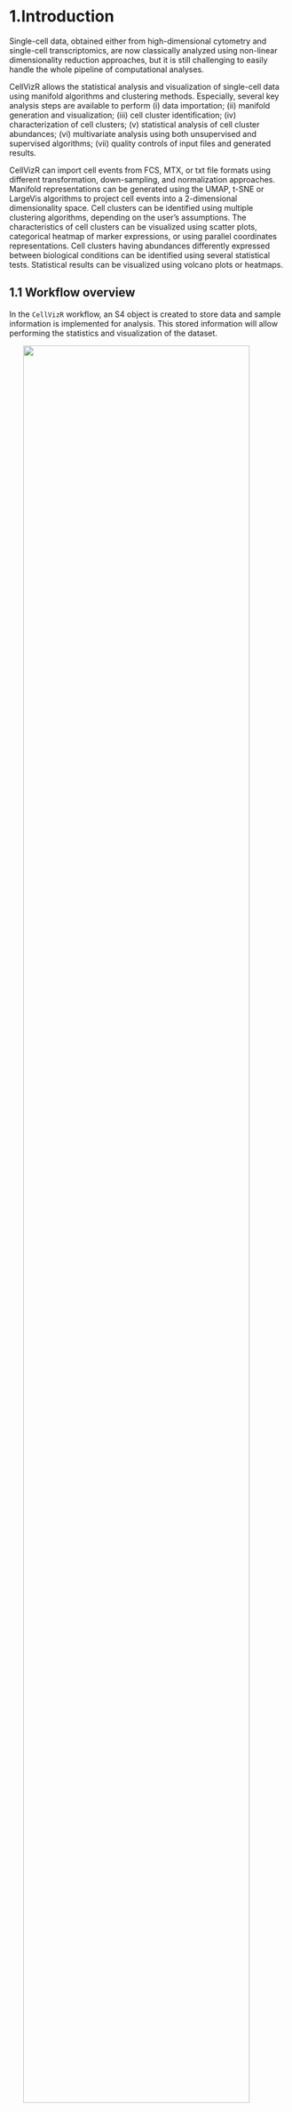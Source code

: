 # 1.Introduction

Single-cell data, obtained either from high-dimensional cytometry and
single-cell transcriptomics, are now classically analyzed using
non-linear dimensionality reduction approaches, but it is still
challenging to easily handle the whole pipeline of computational
analyses.

CellVizR allows the statistical analysis and visualization of
single-cell data using manifold algorithms and clustering methods.
Especially, several key analysis steps are available to perform (i) data
importation; (ii) manifold generation and visualization; (iii) cell
cluster identification; (iv) characterization of cell clusters; (v)
statistical analysis of cell cluster abundances; (vi) multivariate
analysis using both unsupervised and supervised algorithms; (vii)
quality controls of input files and generated results.

CellVizR can import cell events from FCS, MTX, or txt file formats using
different transformation, down-sampling, and normalization approaches.
Manifold representations can be generated using the UMAP, t-SNE or
LargeVis algorithms to project cell events into a 2-dimensional
dimensionality space. Cell clusters can be identified using multiple
clustering algorithms, depending on the user’s assumptions. The
characteristics of cell clusters can be visualized using scatter plots,
categorical heatmap of marker expressions, or using parallel coordinates
representations. Cell clusters having abundances differently expressed
between biological conditions can be identified using several
statistical tests. Statistical results can be visualized using volcano
plots or heatmaps.

## 1.1 Workflow overview

In the `CellVizR` workflow, an S4 object is created to store data and
sample information is implemented for analysis. This stored information
will allow performing the statistics and visualization of the dataset.

<img src="./README_files/workflow.png" width="90%" style="display: block; margin: auto;" />

*Figure 1: Workflow of CellVizR*

*The analysis in CellVizR consists of 5 main steps: (1) importing the
data in FCS, MTX, or txt format resulting in the creation of an S4
Celldata object; (2) assigning the metadata (sample information) into
the Celldata object; and (3) generating the manifold and clustering. The
computed results can be (4) visualized in different manners and (5)
analyzed using statistical approaches.*

## 1.2 Input data

High-dimensional cytometry data can be analyzed by `CellVizR`:

-   **Type and format of data**: The cytometry data that can be analyzed
    and integrated with `CellVizR` are flow, mass or spectral cytometry
    data. The input files can be in standard cytometry format (FCS), txt
    format.
-   **Compensation**: Before starting an analysis with `CellVizR`,
    performing the compensation steps for flow cytometry and spectral
    data with conventional software (FlowJo, Kaluza, etc) is necessary.
-   **Cleaning and gating**: It is recommended to remove debris, dead
    cells and doublets before the analysis. A pre-gating on a cell
    population of interest (e.g.lymphocytes, B cells, etc.) can be
    performed.

Single-cell transcriptomics data can be analyzed by `CellVizR`:

-   **Type and format of data**: The single-cell -omics data can be
    analyzed and integrated with `CellVizR` are scRNA-seq data. The
    input files can be in standard MTX file format.
-   **Cleaning**: Before starting an analysis with `CellVizR`,
    performing the preprocesing steps for cell count quantification and
    spectral data with conventional software (CellRanger) is necessary.

# 2. Quick start

In this section, the main analysis steps of `CellVizR` are presented.

These steps cover several aspects, such as:

-   Installing the package
-   Importing the data and creating an `Celldata` object
-   Creating the manifold and clustering
-   Generating analysis and visualization

## 2.1 Installation

To download `CellVizR` it is required `devtools`:

``` r
install.packages("devtools")
library("devtools")
install_github("tchitchek-lab/CellVizR")
```

The `CellVizR` package automatically downloads the necessary packages
for its operation such as:
`checkmate`,`cluster`,`concaveman`,`cowplot`,`dbscan`,`dendextend`,`diptest`,`FactoMineR`,`flowCore`,`FNN`,`ggdendro`,`ggiraph`,`ggnewscale`,`ggplot2`,`ggpubr`,`ggrepel`,`ggridges`,`Gmedian`,`gridExtra`,`gtools`,`kohonen`,`MASS`,`plyr`,`reshape`,`reshape2`,`rstatix`,`Rtsne`,`scales`,`seurat`,`spade`,`stats`,`stringr`,`uwot`,`viridis`.
If not, the packages are available on the `CRAN`, except `flowCore`
which is available on `Bioconductor`.

Once installed, `CellVizR` can be loaded using the following command:

``` r
library("CellVizR")
```

## 2.2 Importing cell expression profiles (import)

The `import()` function allows importing the expression matrix of the
cytometry files into a `Celldata` object.

The files to be loaded must be in FCS or txt format. The `import()`
function is used as below:

``` r
files <- list.files(NK_files, 
                    pattern = "fcs", full.names = TRUE)

print(files)
```

    ##  [1] "C:/Users/Gwenou/Documents/05_I3/02_CellVizR_package/Transreg/03_Kaluza_exports_renamed/Panel_03_NK/V1_10105LA.fcs"
    ##  [2] "C:/Users/Gwenou/Documents/05_I3/02_CellVizR_package/Transreg/03_Kaluza_exports_renamed/Panel_03_NK/V1_10209HE.fcs"
    ##  [3] "C:/Users/Gwenou/Documents/05_I3/02_CellVizR_package/Transreg/03_Kaluza_exports_renamed/Panel_03_NK/V1_10306CG.fcs"
    ##  [4] "C:/Users/Gwenou/Documents/05_I3/02_CellVizR_package/Transreg/03_Kaluza_exports_renamed/Panel_03_NK/V1_10503DC.fcs"
    ##  [5] "C:/Users/Gwenou/Documents/05_I3/02_CellVizR_package/Transreg/03_Kaluza_exports_renamed/Panel_03_NK/V1_11204CD.fcs"
    ##  [6] "C:/Users/Gwenou/Documents/05_I3/02_CellVizR_package/Transreg/03_Kaluza_exports_renamed/Panel_03_NK/V1_20208AA.fcs"
    ##  [7] "C:/Users/Gwenou/Documents/05_I3/02_CellVizR_package/Transreg/03_Kaluza_exports_renamed/Panel_03_NK/V1_20210RF.fcs"
    ##  [8] "C:/Users/Gwenou/Documents/05_I3/02_CellVizR_package/Transreg/03_Kaluza_exports_renamed/Panel_03_NK/V6_10105LA.fcs"
    ##  [9] "C:/Users/Gwenou/Documents/05_I3/02_CellVizR_package/Transreg/03_Kaluza_exports_renamed/Panel_03_NK/V6_10209HE.fcs"
    ## [10] "C:/Users/Gwenou/Documents/05_I3/02_CellVizR_package/Transreg/03_Kaluza_exports_renamed/Panel_03_NK/V6_10306CG.fcs"
    ## [11] "C:/Users/Gwenou/Documents/05_I3/02_CellVizR_package/Transreg/03_Kaluza_exports_renamed/Panel_03_NK/V6_10503DC.fcs"
    ## [12] "C:/Users/Gwenou/Documents/05_I3/02_CellVizR_package/Transreg/03_Kaluza_exports_renamed/Panel_03_NK/V6_11204CD.fcs"
    ## [13] "C:/Users/Gwenou/Documents/05_I3/02_CellVizR_package/Transreg/03_Kaluza_exports_renamed/Panel_03_NK/V6_20208AA.fcs"
    ## [14] "C:/Users/Gwenou/Documents/05_I3/02_CellVizR_package/Transreg/03_Kaluza_exports_renamed/Panel_03_NK/V6_20210RF.fcs"
    ## [15] "C:/Users/Gwenou/Documents/05_I3/02_CellVizR_package/Transreg/03_Kaluza_exports_renamed/Panel_03_NK/V7_10105LA.fcs"
    ## [16] "C:/Users/Gwenou/Documents/05_I3/02_CellVizR_package/Transreg/03_Kaluza_exports_renamed/Panel_03_NK/V7_10209HE.fcs"
    ## [17] "C:/Users/Gwenou/Documents/05_I3/02_CellVizR_package/Transreg/03_Kaluza_exports_renamed/Panel_03_NK/V7_10306CG.fcs"
    ## [18] "C:/Users/Gwenou/Documents/05_I3/02_CellVizR_package/Transreg/03_Kaluza_exports_renamed/Panel_03_NK/V7_10503DC.fcs"
    ## [19] "C:/Users/Gwenou/Documents/05_I3/02_CellVizR_package/Transreg/03_Kaluza_exports_renamed/Panel_03_NK/V7_11204CD.fcs"
    ## [20] "C:/Users/Gwenou/Documents/05_I3/02_CellVizR_package/Transreg/03_Kaluza_exports_renamed/Panel_03_NK/V7_20208AA.fcs"
    ## [21] "C:/Users/Gwenou/Documents/05_I3/02_CellVizR_package/Transreg/03_Kaluza_exports_renamed/Panel_03_NK/V7_20210RF.fcs"
    ## [22] "C:/Users/Gwenou/Documents/05_I3/02_CellVizR_package/Transreg/03_Kaluza_exports_renamed/Panel_03_NK/V8_10105LA.fcs"
    ## [23] "C:/Users/Gwenou/Documents/05_I3/02_CellVizR_package/Transreg/03_Kaluza_exports_renamed/Panel_03_NK/V8_10209HE.fcs"
    ## [24] "C:/Users/Gwenou/Documents/05_I3/02_CellVizR_package/Transreg/03_Kaluza_exports_renamed/Panel_03_NK/V8_10306CG.fcs"
    ## [25] "C:/Users/Gwenou/Documents/05_I3/02_CellVizR_package/Transreg/03_Kaluza_exports_renamed/Panel_03_NK/V8_10503DC.fcs"
    ## [26] "C:/Users/Gwenou/Documents/05_I3/02_CellVizR_package/Transreg/03_Kaluza_exports_renamed/Panel_03_NK/V8_11204CD.fcs"
    ## [27] "C:/Users/Gwenou/Documents/05_I3/02_CellVizR_package/Transreg/03_Kaluza_exports_renamed/Panel_03_NK/V8_20208AA.fcs"
    ## [28] "C:/Users/Gwenou/Documents/05_I3/02_CellVizR_package/Transreg/03_Kaluza_exports_renamed/Panel_03_NK/V8_20210RF.fcs"

``` r
# import the FCS files into a Celldata object 
DataCell <- import(files, 
                   filetype = "fcs", 
                   transform = "logicle", 
                   exclude.markers = c("FS-H", "FS-A", "FS-W", "SS-H", 
                                       "SS-A", "SS-W", "Time"), 
                   d.method = "uniform",
                   parameters.method = list("target.percent" = 0.1))
```

The main arguments of the `import()` function are:

-   the `filetype` argument, which allows defining the data file type
    (`fcs` or `txt`)
-   the `transform` argument, which allows choosing the type of
    transformation to apply to the data. Possible values are: `none`,
    `logicle`, `arcsinh` and `logarithmic`. It is advised to use a
    `logicle` transform for flow cytometry, and to use an `arcsinh`
    transform for mass cytometry,
-   the `exclude_markers` argument, which is used to remove the
    irrelevant channels
-   the `d.method` argument, which allows choosing the type of
    downsampling to apply to the data. Possible values are: `none`,
    `uniform` and `density`
-   the `parameters.method` argument, which allows choosing the
    parameters for downsampling to apply to the data. Possible values
    are: `target.number`, `target.percent`. If, the downsampling method
    used is `density`, also specify the `exclude.pctile` and
    `target.pctile`,

Out note, single-cell transcriptomics data can be imported using the
`importMT()` function

## 2.3 Assigning meta-information of biological samples (assignMetadata)

The metadata (information about the biological samples) can be assigned
to each sample in the dataset. These metadata are then used by the
different visualization methods to properly represent biological
conditions, timepoints, and individuals. The metadata argument must be a
dataframe that contains exclusively the following column names:

-   individual: corresponds to the sample identifier,
-   condition: corresponds to the biological condition of the sample,
-   timepoint: corresponds to the timepoint of the sample (optional).

Here is an example of a metadata assignment:

``` r
# creation of the dataframe 
metadata <- data.frame("individual"= rep(c("10105LA","10209HE","10306CG",
                                           "10503DC","11204CD","20208AA",
                                           "20210RF"), 4),
                       "condition"= rep(c("PR","SPA","PSO","B7","SJ","SPA","SPA"),4),
                       "timepoint"= c(rep("V1", 7), rep("V6", 7), rep("V7", 7), rep("V8", 7))
)
```

Important: The rownames column of metadata must match the name of the
samples when imported.

``` r
# assign the dataframe 
DataCell <- assignMetadata(DataCell, 
                           metadata = metadata)
```

## 2.4 Vizualization to the number of cells associated to samples

After importing the dataset, the `plotCellCounts()` function allows you
to see the number of cells in each sample to be displayed as follows:

``` r
plotCellCounts(DataCell, 
               stats = c("min","median","mean","q75","max"),
               samples = NULL,
               sort = TRUE)
```

    ## Warning: `aes_string()` was deprecated in ggplot2 3.0.0.
    ## i Please use tidy evaluation ideoms with `aes()`

![](README_files/figure-markdown_github/plotCellCounts-1.png)

``` r
# Possible to make it interactive
```

## 2.5 Manifold construction and clustering

This section consists in generating the manifold using different
algorithms combined with cell cluster identification.

Two methods are available, depending on the parameters selected:

-   The manifold is generated first, followed by cell cluster
    identification
-   Cell cluster identification is performed followed by the manifold

In the example below, the first method has been performed.

### 2.5.1 Generating a manifold of cell events (generateManifold)

The first step is to compute the manifold on the dataset by following
the instructions below:

``` r
# Perform Manifold from the "Celldata" object
DataCell <- generateManifold(DataCell, 
                             markers = c("TCRgd", "NKP44", "HLADR", "NKp30", "NKp46",
                                         "NKG2D", "CD3", "CD16", "CD56", "CD8"), 
                             type = "UMAP", 
                             n_neighbors = 15,
                             n_components = 2,
                             metric = "euclidean",
                             n_epochs = NULL,
                             n_threads = 40, 
                             n_sgd_threads = 1,
                             scale = FALSE)
```

    ## Manifold markers are: TCRgd, NKP44, HLADR, NKp30, NKp46, NKG2D, CD3, CD16, CD56, CD8

    ## Manifold method is: UMAP

    ## 

    ## 16:57:45 UMAP embedding parameters a = 1.896 b = 0.8006

    ## 16:57:45 Converting dataframe to numerical matrix

    ## 16:57:45 Read 26722 rows and found 10 numeric columns

    ## 16:57:45 Using Annoy for neighbor search, n_neighbors = 15

    ## 16:57:46 Building Annoy index with metric = euclidean, n_trees = 50

    ## 0%   10   20   30   40   50   60   70   80   90   100%

    ## [----|----|----|----|----|----|----|----|----|----|

    ## **************************************************|
    ## 16:57:49 Writing NN index file to temp file C:\Users\Gwenou\AppData\Local\Temp\RtmpAHxLt7\file411c647a510c
    ## 16:57:49 Searching Annoy index using 40 threads, search_k = 1500
    ## 16:57:51 Annoy recall = 100%
    ## 16:57:51 Commencing smooth kNN distance calibration using 40 threads with target n_neighbors = 15
    ## 16:57:52 Initializing from normalized Laplacian + noise (using irlba)
    ## 16:57:53 Commencing optimization for 200 epochs, with 539456 positive edges using 1 thread
    ## 16:58:18 Optimization finished

The main arguments of the `generateManifold()` function are:

-   the `markers` argument, which specifies the markers to be used for
    the manifold generation
-   the `type` argument, which specifies the manifold method to use

### 2.5.2 Identifying cell clusters having similar marker expression (identifyClusters)

The second step is to identify cell clusters by following the
instructions below:

``` r
# Clustering computation from the manifold 
DataCell <- identifyClusters(DataCell, 
                             space = "manifold", 
                             method = "kmeans", 
                             centers = 120, 
                             nstart = 3)
```

    ## Clustering method is: kmeans

    ## 

    ## Identifying cell clusters...

    ## computing cell clusters boundaries...

    ## computing cell cluster count matrix...

    ## computing cell cluster abundance matrix...

The main arguments of the `identifyClusters()` function are:

-   the `space` argument, which determines if the clustering is done on
    the markers or the manifold coordinates
-   the `method` argument, which specifies the clustering algorithm to
    use

After clustering, the `plotClustersCounts()` function allows to
visualize the cells of each sample in the clusters as follows:

``` r
plotClustersCounts(DataCell, 
                   clusters = NULL,
                   sort = TRUE)
```

    ## Warning: Using the `size` aesthetic in this geom was deprecated in ggplot2 3.4.0.
    ## i Please use `linewidth` in the `default_aes` field and elsewhere instead.

![](README_files/figure-markdown_github/plotClustersCounts-1.png)

``` r
# Possible to make it interactive
```

## 2.6 Basic Visualization

Once the manifold has been generated and cell clusters have been
identified, it is possible to perform different types of visualization
which are detailed below.

### 2.6.1 Representation of a computed manifold (PlotManifold)

The `plotManifold()` function displays a computed manifold
representation for a given analysis. Cell clusters are delimited by
black lines on the manifold.

The main argument of the `plotManifold()` function is the `markers`
argument which is used to specify the colour of the cells. If the
`density` value is used, then a UMAP representation showing the
distribution of the cell density for all samples will be shown as below:

``` r
# Display manifold overlay by 'density' 
plotManifold(DataCell, 
             markers = "density",
             samples = NULL)
```

    ## Warning: Using `size` aesthetic for lines was deprecated in ggplot2 3.4.0.
    ## i Please use `linewidth` instead.

![](README_files/figure-markdown_github/PlotManifold-1.png)

If the name of the marker is used, then the intensity of marker
expression, overlaid on the manifold (e.g. CD8), will be shown as below:

``` r
# Display manifold overlay by 'markers'  
plotManifold(DataCell, 
             markers = "CD8",
             samples = NULL)
```

![](README_files/figure-markdown_github/PlotManifold2-1.png)

It is possible to specify the biological samples to be displayed in the
representation using the `samples` argument as below:

``` r
# Display manifold overlay by 'density' by sample 
plotManifold(DataCell, 
             markers = "density",
             samples = "V1_10105LA")
```

![](README_files/figure-markdown_github/PlotManifold3-1.png)

If the name of the clusters is used, the the clusters number will be
shown as below:

``` r
# Display manifold overlay by 'cluster' 
plotManifold(DataCell, markers = "clusters") + 
  ggplot2::guides(color = "none")
```

![](README_files/figure-markdown_github/PlotManifold4-1.png)

### 2.6.2 Heatmap of cell marker expressions (plotHmExpressions)

The `plotHmExpressions()` function shows marker median relative
expressions for all clusters in the whole dataset.

The mean of the median expression of each marker is classified into 4
categories (the number of categories can be changed by users, `nb.cat`
parameters). Hierarchical clustering is performed at both the marker and
cluster levels and is represented using dendrograms (the hierarchical
clustering parameters can be changed by users `method.hclust`
parameters).

This function is used as below:

``` r
# Heatmap of expression markers 
hm.exp <- plotHmExpressions(DataCell, 
                            N.metaclusters = 6)
gridExtra::grid.arrange(hm.exp)
```

![](README_files/figure-markdown_github/PlotHMExpressions-1.png) It is
possible to customize the `plotHmExpressions` with these parameters:

-   the `markers` argument, which specifies the markers to be displayed
-   the `clusters` argument, which specifies the identifiers of the
    clusters to be displayed

These parameters can be used independently of each other as in the
following example:

``` r
# Heatmap of expression markers 
hm.exp <- plotHmExpressions(DataCell, 
                            markers = c("NKP44", "NKp30", "NKp46", "NKG2D"), 
                            clusters = c(1:50),
                            N.metaclusters = 6)
gridExtra::grid.arrange(hm.exp)
```

![](README_files/figure-markdown_github/plotHmExpressions2-1.png)

### 2.6.3 Representation of phenotype of identified cell clusters (plotMarkerDensity)

The `plotMarkerDensity()` function shows marker expression densities for
one given cluster.

For each marker distribution, the median expression is represented by a
black dashed line. In addition, the Hartigan’s Dip test p-value, which
indicates whether the distribution is unimodal, is indicated by a green
curve or red if it is non-unimodal.

``` r
# PhenoClusters plot for specific cluster 
plotMarkerDensity(DataCell, 
                  clusters = "58")
```

    ## Warning: `stat(x)` was deprecated in ggplot2 3.4.0.
    ## i Please use `after_stat(x)` instead.

    ## Picking joint bandwidth of 0.0252

    ## Picking joint bandwidth of 0.0465

    ## Picking joint bandwidth of 0.0576

    ## Picking joint bandwidth of 0.0712

    ## Picking joint bandwidth of 0.0592

    ## Picking joint bandwidth of 0.0306

    ## Picking joint bandwidth of 0.0565

    ## Picking joint bandwidth of 0.0412

    ## Picking joint bandwidth of 0.0445

    ## Picking joint bandwidth of 0.0731

![](README_files/figure-markdown_github/plotMarkerDensity-1.png)

### 2.6.4 Representation of phenotype of cell clusters using parallels coordinates (plotCoordinates)

The `plotCoordinates()` function shows the phenotype of specific cluster
or a set of combined clusters.

The median marker expression of each sample is represented using
parallel coordinates. The X-axis represents the cellular markers and the
Y-axis represents the marker expressions.

``` r
# Coordinates plot for specific cluster 
plotCoordinatesClusters(DataCell, 
                        condition.samples = c("timepoint"),
                        clusters = "10")
```

    ## Using  as id variables

![](README_files/figure-markdown_github/plotCoordinates-1.png)

``` r
# Possible to make it interactive
```

# 3. Statistics and visualization

## 3.1 Compute differential abundance analyses

Once the cell clustering performed, it is possible to do a differential
analysis of cell cluster abundances to identify relevant cell clusters.

The `computeStatistics()` function allows to perform the such operation
and several parameters must be taken into consideration:

-   the `condition` argument, which specifies the biological condition
    to be compared
-   the `ref.condition` argument, which specifies the reference
    biological condition
-   the `test.statistics` argument, which specifies the name of the
    statistical test to use
-   the `paired` argument, which specifies if samples are paired in the
    statistical comparison

This function is used as follows:

``` r
# Compute statistics 
DataCell@statistic <- data.frame()

V1 = selectSamples(DataCell, 
                   timepoint = "V1")
 
list.conditions <- list("V6" = selectSamples(DataCell, timepoint = "V6"),
                        "V7" = selectSamples(DataCell, timepoint = "V7"),
                        "V8" = selectSamples(DataCell, timepoint = "V8"))

for (condition in 1:length(list.conditions)) {
  DataCell <- computeStatistics(DataCell, 
                                condition = list.conditions[[condition]], 
                                ref.condition = V1,
                                comparison = paste0(names(list.conditions)[condition], " vs. V1"), 
                                test.statistics = "t.test",
                                paired = FALSE)
}
```

    ## Computing of the t.test for: V6_10105LA,V6_10209HE,V6_10306CG,V6_10503DC,V6_11204CD,V6_20208AA,V6_20210RF vs. V1_10105LA,V1_10209HE,V1_10306CG,V1_10503DC,V1_11204CD,V1_20208AA,V1_20210RF

    ## Computing of the t.test for: V7_10105LA,V7_10209HE,V7_10306CG,V7_10503DC,V7_11204CD,V7_20208AA,V7_20210RF vs. V1_10105LA,V1_10209HE,V1_10306CG,V1_10503DC,V1_11204CD,V1_20208AA,V1_20210RF

    ## Computing of the t.test for: V8_10105LA,V8_10209HE,V8_10306CG,V8_10503DC,V8_11204CD,V8_20208AA,V8_20210RF vs. V1_10105LA,V1_10209HE,V1_10306CG,V1_10503DC,V1_11204CD,V1_20208AA,V1_20210RF

## 3.2 Visualisation of statistical analysis

### 3.2.1 Volcano plot of statistical analysis (plotVolcano)

The `plotVolcano()` function shows the clusters whose number of
associated cells is statistically different between two biological
conditions and/or timepoints.

For each cluster, the p-value (indicated by -log10(p-value)) is
represented on the Y-axis and the cell abundance fold-change (indicated
by log2(fold-change)) is represented on the X-axis. The thresholds for
the p-value (`th.pv` parameter) and the fold-change (`th.fc` parameter)
are shown as dotted lines. Cell clusters down-represented are shown in
green and cell clusters up-represented are shown in red.

Here is an example for generating such representation:

``` r
# Volcano plot for differential analysis 
plotVolcano(DataCell,
            comparison = ("V7 vs. V1"),
            th.pv = 1.3,
            th.fc = 1.5,
            plot.text = TRUE)
```

![](README_files/figure-markdown_github/plotVolcano-1.png)

``` r
# Possible to make it interactive
```

### 3.2.2 Heatmap of statistical analysis results (plotHmStatistics)

The `plotHmStatistics()` function shows the differences in abundance
between different conditions for each cluster.

For each cluster, the p-value, the log2(fold-change) and the effect size
(`statistics` parameters) can be represented. Down-represented clusters
are represented in orange, and up-represented clusters are represented
in blue. Furthermore, it is possible to choose the clusters to be
represented with the `clusters` parameter.

Here is an example for generating such representation:

``` r
# Heatmap of statistics
hm.stats <- plotHmStatistics(DataCell, 
                             clusters = NULL,
                             statistics = "pvalue")

gridExtra::grid.arrange(hm.stats)
```

![](README_files/figure-markdown_github/plotHmStatistics-1.png)

## 3.3 Visualisation of cell cluster abundances

### 3.3.1 Heatmap of cell cluster abundances (plotHmAbundances)

The `plotHmAbundances()` function shows the cellular distribution of
samples within a given cluster.

The more the sample is represented within the cluster, the redder the
tile. If the sample is not represented in the cluster, then the tile
will be black. The `plotHmAbundances()` function can be interesting to
visualize the abundance of statistically different clusters between two
conditions, as in the following example:

``` r
#Samples to study
samples = selectSamples(DataCell, 
                        timepoint = c("V1", "V6"))

#Statistically different clusters
stats <- DataCell@statistic[DataCell@statistic$comparison == "V6 vs. V1",]
clusters = stats[stats$pvalue<=0.05 & abs(stats$lfc)>log(1.2)/log(2),]$clusters

# Heatmap of abundances
hm.abun <- plotHmAbundances(DataCell, 
                            clusters = clusters,
                            samples = samples,
                            rescale = TRUE)

gridExtra::grid.arrange(hm.abun)
```

![](README_files/figure-markdown_github/plotHmAbundances-1.png)

### 3.3.2 Cell cluster abundances using a boxplot representation (plotBoxplot)

The `plotBoxPlot()` function shows the cell distribution between several
biological conditions and/or timepoints for a single cluster or for a
combined set of clusters.

This display shows the abundances of the user-defined cell clusters
(`clusters` parameter). It is possible to observe the cell abundance as
a function of the biological condition or timepoint (`obervation`
parameter). In addition, statistical tests can be performed and
displayed directly on the boxplot.

Here is an example for generating such representation:

``` r
# Boxplot for differential analysis
plotBoxplot(DataCell, 
            clusters = clusters,
            samples = NULL,
            value.y = "percentage",
            observation = "timepoint", 
            test.statistics = "t.test")
```

![](README_files/figure-markdown_github/plotBoxplot-1.png)

``` r
# Possible to make it interactive
```

Other possible parameters to customize the `plotBoxPlot` are:

-   the `samples` argument, which specifies the biological samples to be
    displayed
-   the `paired` argument, which specifies if samples are paired in the
    statistical comparison

### 3.3.3 MDS representation based on cell cluster abundances (plotMDS)

The `plotMDS()` function shows similarities between samples or clusters
based on cell cluster abundances.

Each point represents a sample or a cluster (`levels` parameter) and the
distance between the points is proportional to the Euclidean distance
between these objects. It is possible to observe the cell abundance as a
function of the biological condition or timepoint (`condition.samples`
parameter)

Here is an example for generating such representation:

``` r
# MDS
plotMDS(DataCell, 
        levels = "samples", 
        condition.samples = "timepoint", 
        clusters = NULL, 
        samples = NULL,
        plot.text = TRUE)
```

    ## Warning: ggrepel: 27 unlabeled data points (too many overlaps). Consider
    ## increasing max.overlaps

![](README_files/figure-markdown_github/plotMDS-1.png)

``` r
# Possible to make it interactive
```

Other possible parameters to customize the `plotMDS` are:

-   the `clusters` argument, which specifies the identifiers of the
    clusters to be displayed
-   the `samples` argument, which specifies the biological samples to be
    displayed

### 3.3.4 PCA representation based on cell cluster abundances (plotPCA)

The `plotPCA()` function shows similarities between samples or clusters
based on cell cluster abundances.

Each point represents a sample or a cluster (`levels` parameter). It is
possible to observe the cell abundance as a function of the biological
condition or timepoint (`condition.samples` parameter)

``` r
# PCA
plotPCA(DataCell, 
        levels = "clusters", 
        clusters = NULL, 
        samples = NULL, 
        condition.samples = "condition",
        plot.text = TRUE)
```

![](README_files/figure-markdown_github/plotPCA-1.png)

``` r
# Possible to make it interactive
```

Other possible parameters to customize the `plotPCA` are:

-   the `clusters` argument, which specifies the identifiers of the
    clusters to be displayed
-   the `samples` argument, which specifies the biological samples to be
    displayed

# 4. Quality control

The `CellVizR` package allows to perform quality control of generated
results.

The quality control can be performed:

-   on the input dataset to check the names and range expression of the
    markers of each sample
-   on the generated results, to check the quality of the cell
    clustering.

## 4.1 Quality control of the dataset

The input dataset can be checked in two ways. The first method checks
the concordance of the markers names between the different samples.

Here is an example of generating such quality control:

``` r
# Check for marker concordance
QCN <- QCMarkerNames(files)
```

    ##            nb_cells FS-H FS-A FS-W SS-H SS-A SS-W       FL1-A    FL2-A  FL3-A
    ## V1_10105LA     5768 FS-H FS-A FS-W SS-H SS-A SS-W TCR gd-FITC NKP44-PE DR-ECD
    ## V1_10209HE     4944 FS-H FS-A FS-W SS-H SS-A SS-W TCR gd-FITC NKP44-PE DR-ECD
    ## V1_10306CG     4746 FS-H FS-A FS-W SS-H SS-A SS-W TCR gd-FITC NKP44-PE DR-ECD
    ## V1_10503DC     5877 FS-H FS-A FS-W SS-H SS-A SS-W TCR gd-FITC NKP44-PE DR-ECD
    ## V1_11204CD     5194 FS-H FS-A FS-W SS-H SS-A SS-W TCR gd-FITC NKP44-PE DR-ECD
    ## V1_20208AA     9435 FS-H FS-A FS-W SS-H SS-A SS-W TCR gd-FITC NKP44-PE DR-ECD
    ##                 FL4-A      FL5-A     FL6-A    FL7-A     FL8-A      FL9-A FL10-A
    ## V1_10105LA NKp30-Pcy5 NKp46-Pcy7 NKG2D-APC CD3-A700 CD16-A750 CD56-BV421 CD8-KO
    ## V1_10209HE NKp30-Pcy5 NKp46-Pcy7 NKG2D-APC CD3-A700 CD16-A750 CD56-BV421 CD8-KO
    ## V1_10306CG NKp30-Pcy5 NKp46-Pcy7 NKG2D-APC CD3-A700 CD16-A750 CD56-BV421 CD8-KO
    ## V1_10503DC NKp30-Pcy5 NKp46-Pcy7 NKG2D-APC CD3-A700 CD16-A750 CD56-BV421 CD8-KO
    ## V1_11204CD NKp30-Pcy5 NKp46-Pcy7 NKG2D-APC CD3-A700 CD16-A750 CD56-BV421 CD8-KO
    ## V1_20208AA NKp30-Pcy5 NKp46-Pcy7 NKG2D-APC CD3-A700 CD16-A750 CD56-BV421 CD8-KO

If the marker names are not the same for each sample, they can be
corrected using the `renameMarkers` as below:

``` r
# Rename markers if necessary
DataCell <- renameMarkers(DataCell, marker.names = c("TCRgd", "NKP44", "HLADR", "NKp30", "NKp46",
                                                     "NKG2D", "CD3", "CD16", "CD56", "CD8"))
```

The second method computes the 5 centiles and 95 centiles expression
values for each marker of each sample:

``` r
# Check the expression values for markers
QCR <- QCMarkerRanges(files)
```

    ##                  FS       FS        FS       SS       SS        SS TCR gd-FITC
    ## V1_10105LA 3.835954 4.591215 0.8492808 3.243660 4.012122 0.8449608   0.9154929
    ## V1_10209HE 3.829768 4.557351 0.8449608 3.230622 3.977681 0.8362701   1.0896257
    ## V1_10306CG 3.947060 4.677327 0.8449608 3.303869 4.055231 0.8406239   1.0983334
    ## V1_10503DC 3.828357 4.564343 0.8492808 3.287315 4.047948 0.8449608   1.1105192
    ## V1_11204CD 3.725456 4.474459 0.8449608 3.215499 3.984430 0.8362701   0.9982873
    ## V1_20208AA 3.812238 4.545145 0.8492808 3.232515 3.996216 0.8406239   1.1983233
    ##             NKP44-PE    DR-ECD  NKp30-Pcy5 NKp46-Pcy7 NKG2D-APC    CD3-A700
    ## V1_10105LA 1.0221593 0.9982851  0.34437769   1.912841  2.186237  1.82498352
    ## V1_10209HE 0.4540053 1.2876305  0.41447530   1.680014  2.092440 -0.25736492
    ## V1_10306CG 0.3002701 1.4209953  0.02057747   2.385978  2.955476  0.36994782
    ## V1_10503DC 0.6950154 1.0563525  0.19227490   2.129246  2.526725 -0.57064192
    ## V1_11204CD 1.0852063 1.3009333  1.03100626   1.903930  1.851252 -0.31361279
    ## V1_20208AA 1.1473595 1.5286735 -0.03055137   1.761246  2.481763 -0.03495686
    ##            CD16-A750 CD56-BV421   CD8-KO
    ## V1_10105LA  1.981205   2.287023 1.398245
    ## V1_10209HE  2.317233   2.562494 1.469428
    ## V1_10306CG  2.504834   2.555830 1.471242
    ## V1_10503DC  2.309174   2.503308 1.793365
    ## V1_11204CD  2.072469   2.448918 1.915688
    ## V1_20208AA  2.505797   2.561197 1.540455

    ##                  FS       FS        FS       SS       SS        SS TCR gd-FITC
    ## V1_10105LA 4.157933 4.908130 0.9200630 3.619960 4.415486 0.9745206    1.894825
    ## V1_10209HE 4.173238 4.909950 0.8873849 3.582930 4.326441 0.8956605    1.750218
    ## V1_10306CG 4.248189 4.976780 0.8790391 3.613209 4.356738 0.8956605    1.733319
    ## V1_10503DC 4.137537 4.878283 0.8956605 3.625537 4.391105 0.9119997    1.838933
    ## V1_11204CD 4.168662 4.901672 0.8997718 3.600143 4.383557 0.9320248    2.104529
    ## V1_20208AA 4.155026 4.892967 0.8873849 3.566284 4.348759 0.9200630    1.872118
    ##            NKP44-PE   DR-ECD NKp30-Pcy5 NKp46-Pcy7 NKG2D-APC CD3-A700 CD16-A750
    ## V1_10105LA 2.353069 3.359568   2.728439   3.776323  3.607855 2.839736  4.350019
    ## V1_10209HE 2.096698 3.514636   2.721771   3.565452  3.520383 2.540947  4.428824
    ## V1_10306CG 2.086451 3.443916   2.818599   3.644543  3.668300 2.725701  4.420814
    ## V1_10503DC 2.078534 2.726523   2.796699   3.537180  3.538998 2.533955  4.354336
    ## V1_11204CD 2.277626 2.875062   2.744615   3.588735  3.476107 2.528107  4.214141
    ## V1_20208AA 2.236382 3.243167   2.740408   3.509518  3.544084 2.644464  4.447594
    ##            CD56-BV421   CD8-KO
    ## V1_10105LA   3.960701 2.987863
    ## V1_10209HE   4.030643 3.127233
    ## V1_10306CG   3.938093 3.354593
    ## V1_10503DC   3.866357 3.505325
    ## V1_11204CD   3.871029 3.441518
    ## V1_20208AA   3.866826 3.284242

## 4.2 Control quality of the cell clustering result

The quality control of clustering can be checked in two ways.

The first method allows the identification of small clusters,
i.e.clusters whose number of cells is below a specific threshold. The
results can be represented as a heatmap. On the left are the
contributions of each sample and on the right are the contribution of
the whole dataset. If the tile is red then the cluster is less than the
specified number of cells, if the tile is green, the cluster is greater
than or equal to the specified number of cells. The percentage of
clusters with a small number of cells among all clusters is shown at the
top of the heatmap.

The function is as below:

``` r
# QC for small clusters 
QCS <- QCSmallClusters(DataCell,
                       th.size = 50, 
                       plot.device = TRUE)
```

![](README_files/figure-markdown_github/QCSmallClusters-1.png)

    ##      V1_10105LA V1_10209HE V1_10306CG V1_10503DC V1_11204CD V1_20208AA
    ## [1,]       TRUE       TRUE       TRUE       TRUE       TRUE       TRUE
    ## [2,]       TRUE       TRUE       TRUE       TRUE       TRUE       TRUE
    ## [3,]       TRUE       TRUE       TRUE       TRUE       TRUE       TRUE
    ## [4,]       TRUE       TRUE       TRUE       TRUE       TRUE       TRUE
    ## [5,]       TRUE       TRUE       TRUE       TRUE       TRUE       TRUE
    ## [6,]       TRUE       TRUE       TRUE       TRUE       TRUE       TRUE
    ##      V1_20210RF V6_10105LA V6_10209HE V6_10306CG V6_10503DC V6_11204CD
    ## [1,]       TRUE       TRUE       TRUE       TRUE       TRUE       TRUE
    ## [2,]       TRUE       TRUE       TRUE       TRUE       TRUE       TRUE
    ## [3,]       TRUE       TRUE       TRUE       TRUE       TRUE       TRUE
    ## [4,]       TRUE       TRUE       TRUE       TRUE      FALSE       TRUE
    ## [5,]       TRUE       TRUE       TRUE       TRUE       TRUE       TRUE
    ## [6,]       TRUE       TRUE       TRUE       TRUE       TRUE       TRUE
    ##      V6_20208AA V6_20210RF V7_10105LA V7_10209HE V7_10306CG V7_10503DC
    ## [1,]       TRUE       TRUE       TRUE       TRUE       TRUE       TRUE
    ## [2,]       TRUE       TRUE       TRUE       TRUE       TRUE       TRUE
    ## [3,]       TRUE       TRUE       TRUE       TRUE       TRUE       TRUE
    ## [4,]       TRUE       TRUE       TRUE       TRUE       TRUE       TRUE
    ## [5,]       TRUE       TRUE       TRUE       TRUE       TRUE       TRUE
    ## [6,]       TRUE       TRUE       TRUE       TRUE       TRUE       TRUE
    ##      V7_11204CD V7_20208AA V7_20210RF V8_10105LA V8_10209HE V8_10306CG
    ## [1,]       TRUE       TRUE       TRUE       TRUE       TRUE       TRUE
    ## [2,]       TRUE       TRUE       TRUE       TRUE       TRUE       TRUE
    ## [3,]       TRUE       TRUE       TRUE       TRUE       TRUE       TRUE
    ## [4,]       TRUE       TRUE       TRUE       TRUE       TRUE       TRUE
    ## [5,]       TRUE       TRUE       TRUE       TRUE       TRUE       TRUE
    ## [6,]       TRUE       TRUE       TRUE       TRUE       TRUE       TRUE
    ##      V8_10503DC V8_11204CD V8_20208AA V8_20210RF total.cells
    ## [1,]       TRUE       TRUE       TRUE       TRUE       FALSE
    ## [2,]       TRUE       TRUE       TRUE       TRUE       FALSE
    ## [3,]       TRUE       TRUE       TRUE       TRUE       FALSE
    ## [4,]       TRUE       TRUE       TRUE       TRUE       FALSE
    ## [5,]       TRUE       TRUE       TRUE       TRUE       FALSE
    ## [6,]       TRUE       TRUE       TRUE       TRUE       FALSE

The second method allows to identify the uniform clusters, i.e.those
with unimodal expression and low dispersion of expression for all its
markers.

The most important parameter of the `QCUniformClusters()` function is
`uniform.test`, three possibilities:

-   `uniform` corresponds to the verification of the unimodal
    distribution of markers with Hartigan’s test (`th.pvalue`
    parameter),
-   `IQR` corresponds to the verification of the distribution of markers
    so that they are not below the IQR threshold (`th.IQR` parameter)
-   `both` correspond to the combination of the two parameters: uniform
    and IQR

The results can be represented as a heatmap. If the tile is green then
the cell clusters have the uniform phenotype, if the tile is red, the
cell clusters have the phenotype that is not uniform. The percentage of
clusters having a uniform phenotype among all clusters is shown at the
top of the heatmap. If the score is high, it indicates that the
clustering is good.

The function is as below:

``` r
# QC for uniform clusters
QCU <- QCUniformClusters(DataCell,
                         uniform.test = "both",
                         th.pvalue = 0.05,
                         th.IQR = 2,
                         plot.device = TRUE)
```

![](README_files/figure-markdown_github/QCUniformClusters-1.png)

    ##   clusters markers    pv_dip       IQR passed
    ## 1        1    CD16 0.9183875 0.2477212   TRUE
    ## 2        1     CD3 0.9962282 0.2605658   TRUE
    ## 3        1    CD56 0.8383174 0.3003754   TRUE
    ## 4        1     CD8 0.9925717 0.2823742   TRUE
    ## 5        1   HLADR 0.9588102 0.3872350   TRUE
    ## 6        1   NKG2D 0.4408940 0.2182691   TRUE

# 5.Advanced graphical representation

It is important to note that all generated figures are `ggplot` objects
and can be modified in different ways

## 5.1 Modification of generated plot

The first possible modifications are those concerning the `ggplot`
object such as the title of the axes, or the title of graph

As for the example below:

``` r
# Boxplot for differential analysis
plotBoxplot(DataCell, 
            clusters = "47",
            samples = NULL,
            observation = "timepoint", 
            value.y = "percentage",
            test.statistics = "t.test") +
  ggplot2::labs(title = "Boxplot representation for timepoint")
```

![](README_files/figure-markdown_github/plotBoxplotM-1.png)

``` r
# Possible to make it interactive
```

## 5.2 Combined graphical representation

For the different generated `plotManifold` it is possible to assemble
them into one figure with the `grid.arrange()` function.

The procedure is as follows:

``` r
grob1 = list()
grob1[["density"]] = plotManifold(DataCell, markers = "density")
grob1[["marker"]] = plotManifold(DataCell, markers = "CD8", scale = FALSE)

gridExtra::grid.arrange(
  grobs = grob1,
  layout_matrix = rbind(c(1,2)))
```

![](README_files/figure-markdown_github/PlotcombineManifold-1.png)

It is also possible to assemble the heatmap together with the
`plotcombineHM()` function.

As below:

``` r
plotCombineHM(hm.exp, hm.stats)
```

![](README_files/figure-markdown_github/PlotcombineHM-1.png)

    ## TableGrob (22 x 18) "arrange": 11 grobs
    ##     z         cells    name              grob
    ## 1   1 ( 5-12, 2-17) arrange    gtable[layout]
    ## 2   2 ( 1- 3, 2-17) arrange    gtable[layout]
    ## 3   3 ( 5-12, 1- 1) arrange    gtable[layout]
    ## 4   4 (13-13, 2-17) arrange    gtable[layout]
    ## 5   5 ( 5-12,18-18) arrange    gtable[layout]
    ## 6   6 ( 4- 4, 2-17) arrange    gtable[layout]
    ## 7   7 ( 1- 3, 1- 1) arrange gtable[guide-box]
    ## 8   8 (14-20, 2-17) arrange    gtable[layout]
    ## 9   9 (14-20,18-18) arrange    gtable[layout]
    ## 10 10 (21-21, 2-17) arrange    gtable[layout]
    ## 11 11 (22-22, 3-16) arrange gtable[guide-box]

## 5.3 Interactive graphics

Finally, some figures such as `plotCellCounts`, `plotClustersCounts`,
`plotCoordinates`, `plotVolcano`, `plotBoxplot`, `plotMDS` and `plotPCA`
are interactive when saved in html format with the following command:

``` r
plot <- ggiraph::girafe(ggobj = plot,
                        options = list(ggiraph::opts_sizing(width = .9),
                                       ggiraph::opts_hover_inv(css = "opacity:0.6;"),
                                       ggiraph::opts_hover(css = "fill:black;")))
```

# 6. Advanced usage

## 6.1 Get samples

The `selectSamples()` function allows create a vector containing the
samples of interest according to their name, condition or timepoint.

The procedure is as follows:

``` r
samples <- selectSamples(DataCell, 
                         individual = NULL, 
                         condition = NULL, 
                         timepoint = "V1")

samples
```

    ## [1] "V1_10105LA" "V1_10209HE" "V1_10306CG" "V1_10503DC" "V1_11204CD"
    ## [6] "V1_20208AA" "V1_20210RF"

## 6.2 Upsampling

The `performUpsampling()` function allows the data set to be implemented
if downsampling has been performed.

This function is used after performing the manifold and clustering (Step
2.4). After calculating the centroids from the existing clusters, the
implemented cells will be associated according to their expression
similarity with the centroid.

The procedure is as follows:

``` r
DataCell <- performUpsampling(DataCell,
                              files = files,
                              transform = "logicle")
```

## 6.3 Metadata

The `createMetaclusters()` function allows clusters to be combined to
create a metaclusters.

This function should be used as many times as there are metaclusters to
be created. Be careful, when metaclusters are created, the original
clusters are lost.

The procedure is as follows:

``` r
DataCell <- createMetaclusters(DataCell, 
                               clusters = xx, 
                               metacluster.name = xx)
```

## 6.4 Export

The `export()` function allows extracting of the dataset in FCS or txt
format with some parameters such as UMAP coordinates and clusters.

Please note that if downsampling and upsampling have been performed,
only the downsampled cells will be extracted.

With the following method:

``` r
export(DataCell,
       filename = "Analyses_NK_K100.fcs",
       clusters = NULL,
       samples = NULL)
```

    ## [1] "Analyses_NK_K100.fcs"
